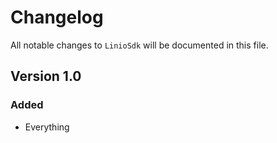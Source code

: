 # Changelog

All notable changes to `LinioSdk` will be documented in this file.

## Version 1.0

### Added
- Everything
